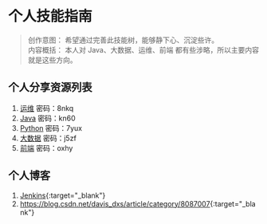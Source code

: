 # 个人技能指南  

> 创作意图： 希望通过完善此技能树，能够静下心、沉淀些许。<br>
> 内容概括： 本人对 Java、大数据、运维、前端 都有些涉略，所以主要内容就是这些方向。

## 个人分享资源列表
1. [运维](https://pan.baidu.com/s/1edH75gJyHW0wB1PySIulrw?_blank)    密码：8nkq
2. [Java](https://pan.baidu.com/s/1m3Yz9PRama3zXvSvkAlCJA)    密码：kn60
3. [Python](https://pan.baidu.com/s/1Y5vwqpSn-86fevjn0Rdhsg)  密码：7yux
4. [大数据](https://pan.baidu.com/s/1zU_i1W8rH-ZeAErNxIT-gQ)  密码：j5zf
5. [前端](https://pan.baidu.com/s/1xM9pe13d7ssXEJpQjAYx0w)    密码：oxhy


## 个人博客
1. [Jenkins](https://blog.csdn.net/davis_dxs/article/category/8087007){:target="_blank"}
2. <https://blog.csdn.net/davis_dxs/article/category/8087007>{:target="_blank"}
